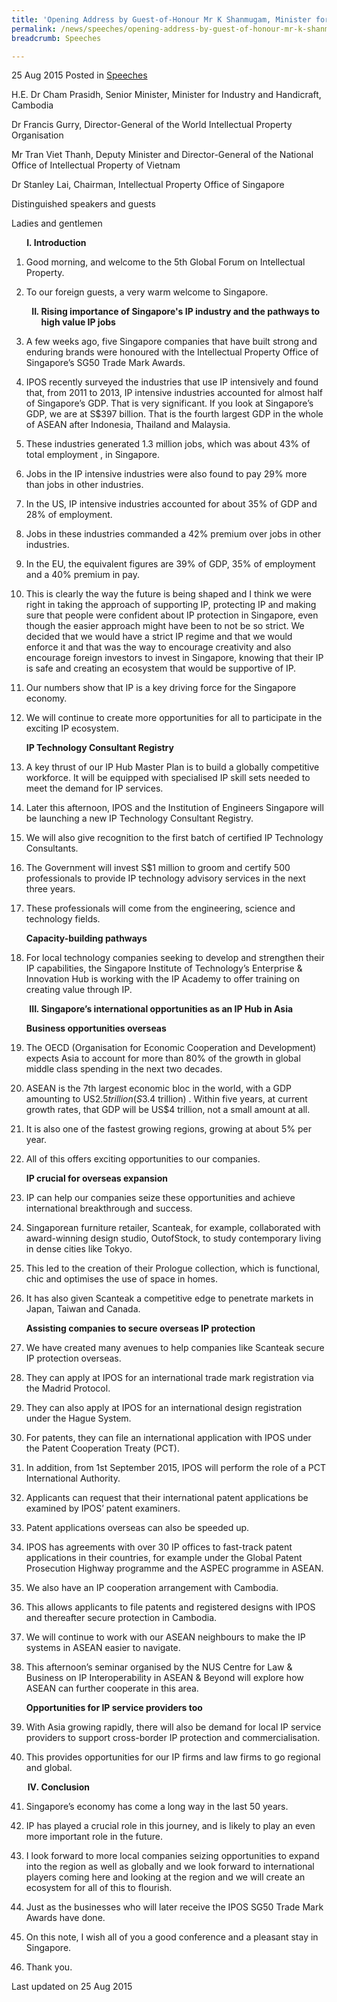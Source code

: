```yaml
---
title: 'Opening Address by Guest-of-Honour Mr K Shanmugam, Minister for Foreign Affairs and Law at the 5th Global Forum on IP (GFIP) 2015'
permalink: /news/speeches/opening-address-by-guest-of-honour-mr-k-shanmugam--minister-for-/
breadcrumb: Speeches

---
```




25 Aug 2015 Posted in [Speeches](/news/speeches)

H.E. Dr Cham Prasidh, Senior Minister, Minister for Industry and Handicraft, Cambodia 
  
Dr Francis Gurry, Director-General of the World Intellectual Property Organisation 
  
Mr Tran Viet Thanh, Deputy Minister and Director-General of the National Office of Intellectual Property of Vietnam 
  
Dr Stanley Lai, Chairman, Intellectual Property Office of Singapore
  
Distinguished speakers and guests
  
Ladies and gentlemen


<ol style="list-style-type: upper-roman; font-weight:bold;">
<li style="margin-left: 12px"> Introduction</li>
</ol>


 1. Good morning, and welcome to the 5th Global Forum on Intellectual Property.  


 2. To our foreign guests, a very warm welcome to Singapore.
    
    <ol start="2" style="list-style-type: upper-roman; font-weight:bold;">
    <li>Rising importance of Singapore's IP industry and the pathways to high value IP jobs</li>
    </ol>


 3. A few weeks ago, five Singapore companies that have built strong and enduring brands were honoured with the Intellectual Property Office of Singapore’s SG50 Trade Mark Awards.  


 4. IPOS recently surveyed the industries that use IP intensively and found that, from 2011 to 2013, IP intensive industries accounted for almost half of Singapore’s GDP. That is very significant. If you look at Singapore’s GDP, we are at S$397 billion. That is the fourth largest GDP in the whole of ASEAN after Indonesia, Thailand and Malaysia.


 5. These industries generated 1.3 million jobs, which was about 43% of total employment , in Singapore.


 6. Jobs in the IP intensive industries were also found to pay 29% more than jobs in other industries.

 7. In the US, IP intensive industries accounted for about 35% of GDP and 28% of employment.

 8. Jobs in these industries commanded a 42% premium over jobs in other industries.


 9. In the EU, the equivalent figures are 39% of GDP, 35% of employment and a 40% premium in pay.

10. This is clearly the way the future is being shaped and I think we were right in taking the approach of supporting IP, protecting IP and making sure that people were confident about IP protection in Singapore, even though the easier approach might have been to not be so strict. We decided that we would have a strict IP regime and that we would enforce it and that was the way to encourage creativity and also encourage foreign investors to invest in Singapore, knowing that their IP is safe and creating an ecosystem that would be supportive of IP.


11. Our numbers show that IP is a key driving force for the Singapore economy.


12. We will continue to create more opportunities for all to participate in the exciting IP ecosystem.
    
    **IP Technology Consultant Registry**


13. A key thrust of our IP Hub Master Plan is to build a globally competitive workforce.  It will be equipped with specialised IP skill sets needed to meet the demand for IP services.

14. Later this afternoon, IPOS and the Institution of Engineers Singapore will be launching a new IP Technology Consultant Registry.


15. We will also give recognition to the first batch of certified IP Technology Consultants. 


16. The Government will invest S$1 million to groom and certify 500 professionals to provide IP technology advisory services in the next three years. 


17. These professionals will come from the engineering, science and technology fields.

    **Capacity-building pathways**


18. For local technology companies seeking to develop and strengthen their IP capabilities, the Singapore Institute of Technology’s Enterprise & Innovation Hub is working with the IP Academy to offer training on creating value through IP.

    <ol start="3" style="list-style-type: upper-roman; font-weight:bold;">
    <li> Singapore’s international opportunities as an IP Hub in Asia
    </li>
    </ol>
    
    **Business opportunities overseas**


19. The OECD (Organisation for Economic Cooperation and Development) expects Asia to account for more than 80% of the growth in global middle class spending in the next two decades.


20. ASEAN is the 7th largest economic bloc in the world, with a GDP amounting to US$2.5 trillion (S$3.4 trillion) . Within five years, at current growth rates, that GDP will be US$4 trillion, not a small amount at all.   


21. It is also one of the fastest growing regions, growing at about 5% per year.

22. All of this offers exciting opportunities to our companies.

    **IP crucial for overseas expansion**

23. IP can help our companies seize these opportunities and achieve international breakthrough and success.


24. Singaporean furniture retailer, Scanteak, for example, collaborated with award-winning design studio, OutofStock, to study contemporary living in dense cities like Tokyo.

25. This led to the creation of their Prologue collection, which is functional, chic and optimises the use of space in homes.

26. It has also given Scanteak a competitive edge to penetrate markets in Japan, Taiwan and Canada.

    **Assisting companies to secure overseas IP protection**


27. We have created many avenues to help companies like Scanteak secure IP protection overseas.


28. They can apply at IPOS for an international trade mark registration via the Madrid Protocol.


29. They can also apply at IPOS for an international design registration under the Hague System.


30. For patents, they can file an international application with IPOS under the Patent Cooperation Treaty (PCT).


31. In addition, from 1st September 2015, IPOS will perform the role of a PCT International Authority.


32. Applicants can request that their international patent applications be examined by IPOS’ patent examiners.


33. Patent applications overseas can also be speeded up.


34. IPOS has agreements with over 30 IP offices to fast-track patent applications in their countries, for example under the Global Patent Prosecution Highway programme and the ASPEC programme in ASEAN.

35. We also have an IP cooperation arrangement with Cambodia.


36. This allows applicants to file patents and registered designs with IPOS and thereafter secure protection in Cambodia.


37. We will continue to work with our ASEAN neighbours to make the IP systems in ASEAN easier to navigate.


38. This afternoon’s seminar organised by the NUS Centre for Law & Business on IP Interoperability in ASEAN & Beyond will explore how ASEAN can further cooperate in this area.
    
    **Opportunities for IP service providers too**


39. With Asia growing rapidly, there will also be demand for local IP service providers to support cross-border IP protection and commercialisation. 


40. This provides opportunities for our IP firms and law firms to go regional and global.
    
    <ol start="4" style="list-style-type: upper-roman; font-weight:bold;">
    <li> Conclusion</li>
    </ol>


41. Singapore’s economy has come a long way in the last 50 years.


42. IP has played a crucial role in this journey, and is likely to play an even more important role in the future.


43. I look forward to more local companies seizing opportunities to expand into the region as well as globally and we look forward to international players coming here and looking at the region and we will create an ecosystem for all of this to flourish.  


44. Just as the businesses who will later receive the IPOS SG50 Trade Mark Awards have done. 

45. On this note, I wish all of you a good conference and a pleasant stay in Singapore.

46. Thank you.


<p class="right-side-updated">Last updated on 25 Aug 2015</p>
